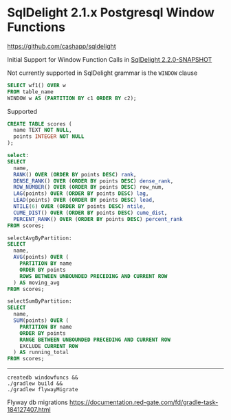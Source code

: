 # SqlDelight 2.1.x Postgresql Window Functions 

https://github.com/cashapp/sqldelight

Initial Support for Window Function Calls in [SqlDelight 2.2.0-SNAPSHOT](https://github.com/sqldelight/sqldelight/pull/5163)

Not currently supported in SqlDelight grammar is the `WINDOW` clause

```sql
SELECT wf1() OVER w
FROM table_name
WINDOW w AS (PARTITION BY c1 ORDER BY c2);
```

Supported

```sql
CREATE TABLE scores (
  name TEXT NOT NULL,
  points INTEGER NOT NULL
);
```

```sql
select:
SELECT
  name,
  RANK() OVER (ORDER BY points DESC) rank,
  DENSE_RANK() OVER (ORDER BY points DESC) dense_rank,
  ROW_NUMBER() OVER (ORDER BY points DESC) row_num,
  LAG(points) OVER (ORDER BY points DESC) lag,
  LEAD(points) OVER (ORDER BY points DESC) lead,
  NTILE(6) OVER (ORDER BY points DESC) ntile,
  CUME_DIST() OVER (ORDER BY points DESC) cume_dist,
  PERCENT_RANK() OVER (ORDER BY points DESC) percent_rank
FROM scores;

selectAvgByPartition:
SELECT
  name,
  AVG(points) OVER (
    PARTITION BY name
    ORDER BY points
    ROWS BETWEEN UNBOUNDED PRECEDING AND CURRENT ROW
  ) AS moving_avg
FROM scores;

selectSumByPartition:
SELECT
  name,
  SUM(points) OVER (
    PARTITION BY name
    ORDER BY points
    RANGE BETWEEN UNBOUNDED PRECEDING AND CURRENT ROW
    EXCLUDE CURRENT ROW 
  ) AS running_total
FROM scores;
```
----

```shell
createdb windowfuncs &&
./gradlew build &&
./gradlew flywayMigrate
```

Flyway db migrations
https://documentation.red-gate.com/fd/gradle-task-184127407.html

